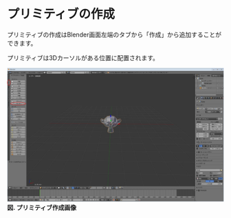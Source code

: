 # プリミティブの作成

プリミティブの作成はBlender画面左端のタブから「作成」から追加することができます。

プリミティブは3Dカーソルがある位置に配置されます。

![](/assets/2017y06m28d_153730632.jpg)**図. プリミティブ作成画像**

